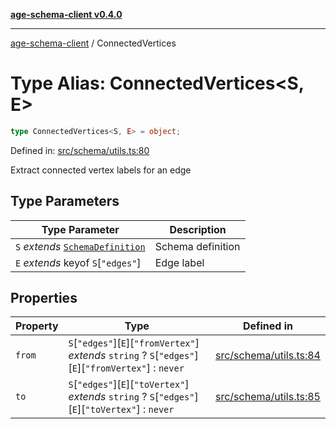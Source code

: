 [**age-schema-client v0.4.0**](../index.md)

***

[age-schema-client](../index.md) / ConnectedVertices

# Type Alias: ConnectedVertices\<S, E\>

```ts
type ConnectedVertices<S, E> = object;
```

Defined in: [src/schema/utils.ts:80](https://github.com/standardbeagle/ageSchemaClient/blob/main/src/schema/utils.ts#L80)

Extract connected vertex labels for an edge

## Type Parameters

| Type Parameter | Description |
| ------ | ------ |
| `S` *extends* [`SchemaDefinition`](../interfaces/SchemaDefinition.md) | Schema definition |
| `E` *extends* keyof `S`\[`"edges"`\] | Edge label |

## Properties

| Property | Type | Defined in |
| ------ | ------ | ------ |
| <a id="from"></a> `from` | `S`\[`"edges"`\]\[`E`\]\[`"fromVertex"`\] *extends* `string` ? `S`\[`"edges"`\]\[`E`\]\[`"fromVertex"`\] : `never` | [src/schema/utils.ts:84](https://github.com/standardbeagle/ageSchemaClient/blob/main/src/schema/utils.ts#L84) |
| <a id="to"></a> `to` | `S`\[`"edges"`\]\[`E`\]\[`"toVertex"`\] *extends* `string` ? `S`\[`"edges"`\]\[`E`\]\[`"toVertex"`\] : `never` | [src/schema/utils.ts:85](https://github.com/standardbeagle/ageSchemaClient/blob/main/src/schema/utils.ts#L85) |
